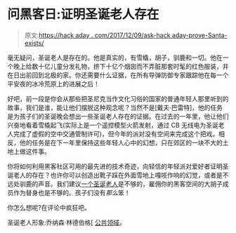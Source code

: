 # 问黑客日:证明圣诞老人存在

> 原文:[https://hack aday . com/2017/12/09/ask-hack aday-prove-Santa-exists/](https://hackaday.com/2017/12/09/ask-hackaday-prove-santa-exists/)

毫无疑问，圣诞老人是存在的。他是真实的，有雪橇，胡子，驯鹿和一切。他在一个晚上给数十亿儿童分发礼物，挤下十亿个烟囱而不弄脏那套时髦的红色服装，并在日出前回到北极的家。你还需要什么证据，在所有导弹防御专家跟踪他在每一个平安夜的冰冷荒原上的进展之后！

好吧，前一段是你会从那些把圣尼克当作文化习俗的国家的普通年轻人那里听到的故事，我们是谁，能让他们摆脱这种观念呢？当然不是[戴夫·巴雷特]，他的任务是为孩子们的圣诞晚会想出一些圣诞老人存在的证据。在过去的一年里，他让他们兴奋地看着雪橇起飞(实际上是一个遥控模型火箭发射，通过 CB 无线电为圣诞老人完成了虚假的空中交通管制许可)，但今年的派对没有空间来完成这个把戏。相反，他的任务是在下一年里保持这些年轻人心中的幻想，只在郊区的一块不大的土地上做这件事。

你将如何利用黑客社区可用的最先进的技术奇迹，向轻信的年轻派对爱好者证明圣诞老人的存在？也许你可以创造出靴子踩在外面雪地上嘎吱作响的幻觉，或者是不远处驯鹿的声音。我们建议[一个圣诞老人](https://hackaday.com/2011/02/28/santa-pede-contest-winners/)是不够的，雇佣你的黑客空间的大胡子成员作为替身也是不够的。孩子们没有*那么*笨！

你怎么想呢?在评论中疯狂吧。

圣诞老人形象:乔纳森·林德伯格[ [公共领域](https://commons.wikimedia.org/wiki/File:Santa_at_Air_Station_Atlantic_City_DVIDS1133411.jpg)。